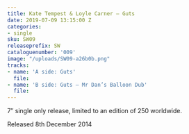 ```yaml
---
title: Kate Tempest & Loyle Carner – Guts
date: 2019-07-09 13:15:00 Z
categories:
- single
sku: SW09
releaseprefix: SW
cataloguenumber: '009'
image: "/uploads/SW09-a26b0b.png"
tracks:
- name: 'A side: Guts'
  file: 
- name: 'B side: Guts – Mr Dan’s Balloon Dub'
  file: 
---
```


7″ single only release, limited to an edition of 250 worldwide.

Released 8th December 2014